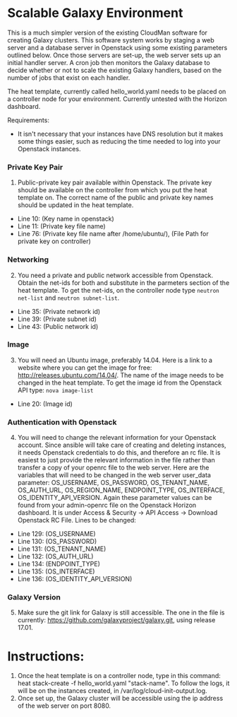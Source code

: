 # Scalable Galaxy Environment

This is a much simpler version of the existing CloudMan software for creating Galaxy clusters. This software system works by staging a web server and a database server in Openstack using some existing parameters outlined below. Once those servers are set-up, the web server sets up an initial handler server. A cron job then monitors the Galaxy database to decide whether or not to scale the existing Galaxy handlers, based on the number of jobs that exist on each handler.

The heat template, currently called hello_world.yaml needs to be placed on a controller node for your environment. Currently untested with the Horizon dashboard.

Requirements:
* It isn't necessary that your instances have DNS resolution but it makes some things easier, such as reducing the time needed to log into your Openstack instances.

### Private Key Pair
1. Public-private key pair available within Openstack. The private key should be available on the controller from which you put the heat template on. The correct name of the public and private key names should be updated in the heat template.
* Line 10: (Key name in openstack)
* Line 11: (Private key file name)
* Line 76: (Private key file name after /home/ubuntu/), (File Path for private key on controller)

### Networking
2. You need a private and public network accessible from Openstack. Obtain the net-ids for both and substitute in the parmeters section of the heat template. To get the net-ids, on the controller node type `neutron net-list` and `neutron subnet-list`.
* Line 35: (Private network id)
* Line 39: (Private subnet id)
* Line 43: (Public network id)

### Image
3. You will need an Ubuntu image, preferably 14.04. Here is a link to a website where you can get the image for free: http://releases.ubuntu.com/14.04/. The name of the image needs to be changed in the heat template. To get the image id from the Openstack API type: `nova image-list`
* Line 20: (Image id)

### Authentication with Openstack
4. You will need to change the relevant information for your Openstack account. Since ansible will take care of creating and deleting instances, it needs Openstack credentials to do this, and therefore an rc file. It is easiest to just provide the relevant information in the file rather than transfer a copy of your openrc file to the web server. Here are the variables that will need to be changed in the web server user_data parameter: OS_USERNAME, OS_PASSWORD, OS_TENANT_NAME, OS_AUTH_URL, OS_REGION_NAME, ENDPOINT_TYPE, OS_INTERFACE, OS_IDENTITY_API_VERSION. Again these parameter values can be found from your admin-openrc file on the Openstack Horizon dashboard. It is under Access & Security -> API Access -> Download Openstack RC File. Lines to be changed:
* Line 129: (OS_USERNAME)
* Line 130: (OS_PASSWORD)
* Line 131: (OS_TENANT_NAME)
* Line 132: (OS_AUTH_URL)
* Line 134: (ENDPOINT_TYPE)
* Line 135: (OS_INTERFACE)
* Line 136: (OS_IDENTITY_API_VERSION)

### Galaxy Version
5. Make sure the git link for Galaxy is still accessible. The one in the file is currently: https://github.com/galaxyproject/galaxy.git, using release 17.01.

# Instructions:
1. Once the heat template is on a controller node, type in this command: heat stack-create -f hello_world.yaml "stack-name". To follow the logs, it will be on the instances created, in /var/log/cloud-init-output.log.
2. Once set up, the Galaxy cluster will be accessible using the ip address of the web server on port 8080.
